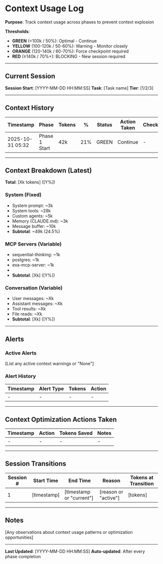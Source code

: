 # Context Usage Log

**Purpose**: Track context usage across phases to prevent context explosion

**Thresholds**:
- **GREEN** (<100k / 50%): Optimal - Continue
- **YELLOW** (100-120k / 50-60%): Warning - Monitor closely
- **ORANGE** (120-140k / 60-70%): Force checkpoint required
- **RED** (≥140k / 70%+): BLOCKING - New session required

---

## Current Session

**Session Start**: [YYYY-MM-DD HH:MM:SS]
**Task**: [Task name]
**Tier**: [1/2/3]

---

## Context History

| Timestamp | Phase | Tokens | % | Status | Action Taken | Checkpoint |
|-----------|-------|--------|---|--------|--------------|------------|
| 2025-10-31 05:32 | Phase 1 Start | 42k | 21% | GREEN | Continue | - |

---

## Context Breakdown (Latest)

**Total**: [Xk tokens] ([Y%])

### System (Fixed)
- System prompt: ~3k
- System tools: ~28k
- Custom agents: ~5k
- Memory (CLAUDE.md): ~3k
- Message buffer: ~10k
- **Subtotal**: ~49k (24.5%)

### MCP Servers (Variable)
- sequential-thinking: ~1k
- postgres: ~1k
- exa-mcp-server: ~1k
- [Other enabled MCPs]: ~Xk
- **Subtotal**: [Xk] ([Y%])

### Conversation (Variable)
- User messages: ~Xk
- Assistant messages: ~Xk
- Tool results: ~Xk
- File reads: ~Xk
- **Subtotal**: [Xk] ([Y%])

---

## Alerts

### Active Alerts
[List any active context warnings or "None"]

### Alert History
| Timestamp | Alert Type | Tokens | Action |
|-----------|----------|--------|---------|
| - | - | - | - |

---

## Context Optimization Actions Taken

| Timestamp | Action | Tokens Saved | Notes |
|-----------|--------|--------------|-------|
| - | - | - | - |

---

## Session Transitions

| Session # | Start Time | End Time | Reason | Tokens at Transition |
|-----------|-----------|----------|--------|---------------------|
| 1 | [timestamp] | [timestamp or "current"] | [reason or "active"] | [tokens] |

---

## Notes

[Any observations about context usage patterns or optimization opportunities]

---

**Last Updated**: [YYYY-MM-DD HH:MM:SS]
**Auto-updated**: After every phase completion
